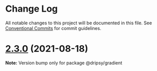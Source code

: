 # Change Log

All notable changes to this project will be documented in this file.
See [Conventional Commits](https://conventionalcommits.org) for commit guidelines.

# [2.3.0](https://github.com/nandorojo/expo-theme-ui/compare/v2.2.0...v2.3.0) (2021-08-18)

**Note:** Version bump only for package @dripsy/gradient
